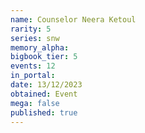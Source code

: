 ```yaml
---
name: Counselor Neera Ketoul
rarity: 5
series: snw
memory_alpha:
bigbook_tier: 5
events: 12
in_portal:
date: 13/12/2023
obtained: Event
mega: false
published: true
---
```



